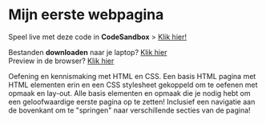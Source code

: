 # Mijn eerste webpagina

Speel live met deze code in **CodeSandbox** > [Klik hier!](https://codesandbox.io/s/github/CMD-Groningen/mijn-eerste-webpagina) 

Bestanden **downloaden** naar je laptop? [Klik hier](https://github.com/CMD-Groningen/mijn-eerste-webpagina/archive/refs/heads/master.zip)     
Preview in de browser? [Klik hier](https://cmd-groningen.github.io/mijn-eerste-webpagina)

Oefening en kennismaking met HTML en CSS. Een basis HTML pagina met HTML elementen erin en een CSS stylesheet gekoppeld om te oefenen met opmaak en lay-out. Alle basis elementen en opmaak die je nodig hebt om een geloofwaardige eerste pagina op te zetten! Inclusief een navigatie aan de bovenkant om te "springen" naar verschillende secties van de pagina!
